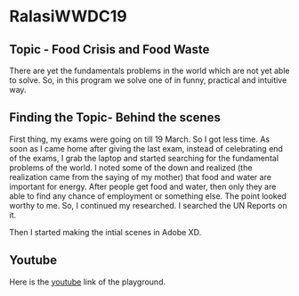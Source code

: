 # RalasiWWDC19

## Topic - Food Crisis and Food Waste 
There are yet the fundamentals problems in the world which are not yet able to solve. So, in this program we solve one of
in funny, practical and intuitive way. 

## Finding the Topic- Behind the scenes 
First thing, my exams were going on till 19 March. So I got less time. As soon as I came home after giving the last exam,
instead of celebrating end of the exams, I grab the laptop and started searching for the fundamental problems of the world. 
I noted some of the down and realized (the realization came from the saying of my mother) that food and water are important 
for energy. After people get food and water, then only they are able to find any chance of employment or something else. 
The point looked worthy to me. So, I continued my researched. I searched the UN Reports on it. 

Then I started making the intial scenes in Adobe XD. 



## Youtube 

Here is the [youtube](https://www.youtube.com/watch?v=54wndSzKW_E&t=38s) link of the playground. 
